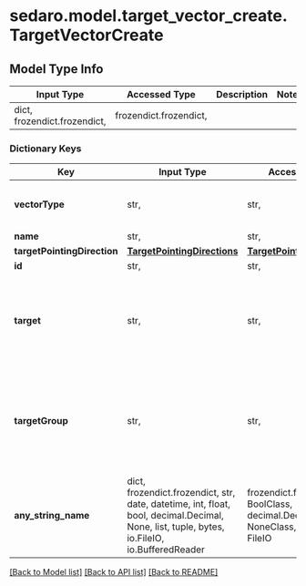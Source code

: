# sedaro.model.target_vector_create.TargetVectorCreate

## Model Type Info
Input Type | Accessed Type | Description | Notes
------------ | ------------- | ------------- | -------------
dict, frozendict.frozendict,  | frozendict.frozendict,  |  | 

### Dictionary Keys
Key | Input Type | Accessed Type | Description | Notes
------------ | ------------- | ------------- | ------------- | -------------
**vectorType** | str,  | str,  |  | must be one of ["TARGET", ] 
**name** | str,  | str,  |  | 
**targetPointingDirection** | [**TargetPointingDirections**](TargetPointingDirections.md) | [**TargetPointingDirections**](TargetPointingDirections.md) |  | 
**id** | str,  | str,  |  | [optional] 
**target** | str,  | str,  | Relationship to zero or one &#x60;Target&#x60; blocks. Reverse key: &#x60;Target.targetVectors&#x60;. On delete: &#x60;RESTRICT&#x60; (prevent referenced block from being deleted while relationship to this one exists). | [optional] 
**targetGroup** | str,  | str,  | Relationship to zero or one &#x60;TargetGroup&#x60; blocks. Reverse key: &#x60;TargetGroup.targetVectors&#x60;. On delete: &#x60;RESTRICT&#x60; (prevent referenced block from being deleted while relationship to this one exists). | [optional] 
**any_string_name** | dict, frozendict.frozendict, str, date, datetime, int, float, bool, decimal.Decimal, None, list, tuple, bytes, io.FileIO, io.BufferedReader | frozendict.frozendict, str, BoolClass, decimal.Decimal, NoneClass, tuple, bytes, FileIO | any string name can be used but the value must be the correct type | [optional]

[[Back to Model list]](../../README.md#documentation-for-models) [[Back to API list]](../../README.md#documentation-for-api-endpoints) [[Back to README]](../../README.md)

